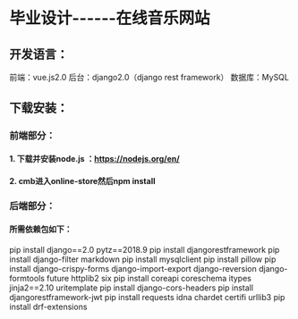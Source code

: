 # 毕业设计------在线音乐网站

## 开发语言：
前端：vue.js2.0
后台：django2.0（django rest framework）
数据库：MySQL

## 下载安装：

### 前端部分：
#### 1. 下载并安装node.js ：https://nodejs.org/en/
#### 2. cmb进入online-store然后npm install

### 后端部分：
#### 所需依赖包如下：
pip install django==2.0 pytz==2018.9
pip install djangorestframework
pip install django-filter markdown
pip install mysqlclient
pip install pillow
pip install django-crispy-forms django-import-export django-reversion django-formtools future httplib2 six 
pip install coreapi coreschema itypes jinja2==2.10 uritemplate
pip install django-cors-headers
pip install djangorestframework-jwt
pip install requests idna chardet certifi urllib3
pip install drf-extensions
